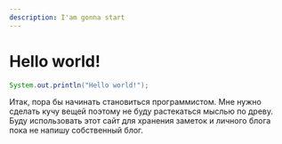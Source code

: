 ```yaml
---
description: I'am gonna start
---
```


# Hello world!

```java
System.out.println("Hello world!");
```

Итак, пора бы начинать становиться программистом. Мне нужно сделать кучу вещей поэтому не буду растекаться мыслью по древу. Буду использовать этот сайт для хранения заметок и личного блога пока не напишу собственный блог.

 

